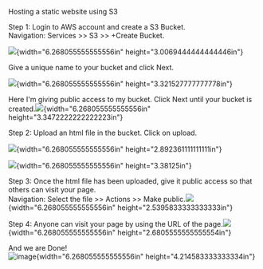 Hosting a static website using S3

Step 1: Login to AWS account and create a S3 Bucket.\
Navigation: Services \>\> S3 \>\> +Create Bucket.

![](media/image1.png){width="6.268055555555556in"
height="3.0069444444444446in"}

Give a unique name to your bucket and click Next.

![](media/image2.png){width="6.268055555555556in"
height="3.321527777777778in"}

Here I\'m giving public access to my bucket. Click Next until your
bucket is created.![](media/image3.png){width="6.268055555555556in"
height="3.3472222222222223in"}

Step 2: Upload an html file in the bucket. Click on upload.

![](media/image4.png){width="6.268055555555556in"
height="2.892361111111111in"}

![](media/image5.png){width="6.268055555555556in" height="3.38125in"}

Step 3: Once the html file has been uploaded, give it public access so
that others can visit your page.\
Navigation: Select the file \>\> Actions \>\> Make
public.![](media/image6.png){width="6.268055555555556in"
height="2.5395833333333333in"}

Step 4: Anyone can visit your page by using the URL of the
page.![](media/image7.png){width="6.268055555555556in"
height="2.6805555555555554in"}

And we are Done!\
![image](media/image8.png){width="6.268055555555556in"
height="4.214583333333334in"}

